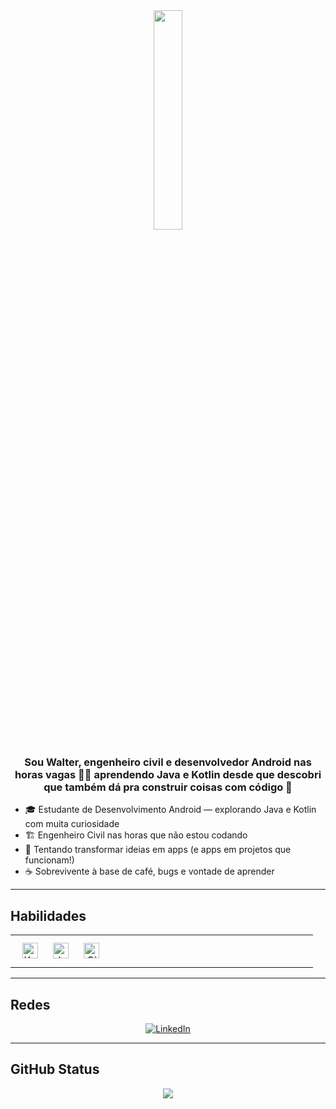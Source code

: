 <div align="center">
  <img src="https://user-images.githubusercontent.com/74038190/225813708-98b745f2-7d22-48cf-9150-083f1b00d6c9.gif" align="center" style="width: 30%" />
</div>  

### <div align="center">Sou Walter, engenheiro civil e desenvolvedor Android nas horas vagas 👨‍💻 aprendendo Java e Kotlin desde que descobri que também dá pra construir coisas com código 🚀</div>  

- 🎓 Estudante de Desenvolvimento Android — explorando Java e Kotlin com muita curiosidade  
- 🏗️ Engenheiro Civil nas horas que não estou codando  
- 🚀 Tentando transformar ideias em apps (e apps em projetos que funcionam!)  
- ☕ Sobrevivente à base de café, bugs e vontade de aprender  

---

## Habilidades 
<table><tr><td valign="top" width="33%">

<div align="center">  
<a href="https://kotlinlang.org/" target="_blank"><img style="margin: 10px" src="https://profilinator.rishav.dev/skills-assets/kotlinlang-icon.svg" alt="Kotlin" height="25" /></a>  
<a href="https://www.java.com/" target="_blank"><img style="margin: 10px" src="https://profilinator.rishav.dev/skills-assets/java-original-wordmark.svg" alt="Java" height="25" /></a>  
<a href="https://github.com/" target="_blank"><img style="margin: 10px" src="https://profilinator.rishav.dev/skills-assets/git-scm-icon.svg" alt="Git" height="25" /></a>  
</div>

</td><td valign="top" width="33%">

</td><td valign="top" width="33%">

</td></tr></table>  

---

## Redes
<div align="center">
  <a href="https://www.linkedin.com/in/walter-rutkowski-neto-7374b7137/" target="_blank">
    <img src="https://img.shields.io/badge/linkedin-%231E77B5.svg?&style=for-the-badge&logo=linkedin&logoColor=white" alt="LinkedIn" />
  </a>  
</div>  

---

## GitHub Status  
<div align="center">
  <img src="https://github-readme-stats.vercel.app/api?username=WalterRN&show_icons=true&count_private=true&hide_border=true" align="center" />
</div>  


